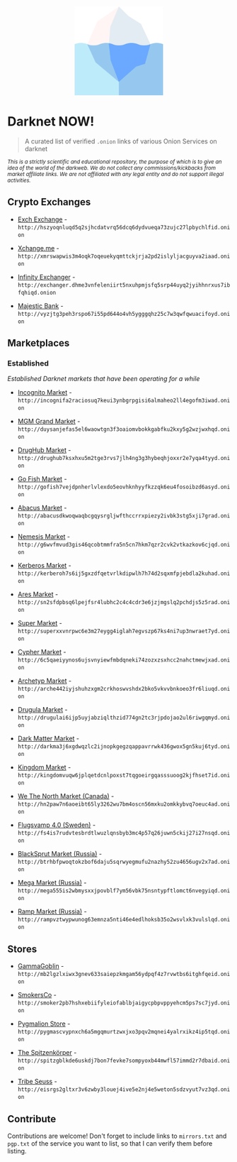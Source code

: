 <center>

<img src="logo.png" width="200">

</center>

# Darknеt NOW!

> A curated list of verified `.onion` links of various Onion Services on darknеt

<small>

*This is a strictly scientific and educational repository, the purpose of which is to give an idea of the world of the darkweb. We do not collect any commissions/kickbacks from market affiliate links. We are not affiliated with any legal entity and do not support illegal activities.*

</small>

## Crypto Exchanges

- [Exch Exchange](http://hszyoqnluqd5q2sjhcdatvrq56dcq6dydvueqa73zujc27lpbychlfid.onion) - `http://hszyoqnluqd5q2sjhcdatvrq56dcq6dydvueqa73zujc27lpbychlfid.onion`

- [Xchange.me](http://xmrswapwis3m4oqk7oqeuekyqmttckjrja2pd2islyljacguyva2iaad.onion) - `http://xmrswapwis3m4oqk7oqeuekyqmttckjrja2pd2islyljacguyva2iaad.onion`

- [Infinity Exchanger](http://exchanger.dhme3vnfeleniirt5nxuhpmjsfq5srp44uyq2jyihhnrxus7ibfqhiqd.onion) - `http://exchanger.dhme3vnfeleniirt5nxuhpmjsfq5srp44uyq2jyihhnrxus7ibfqhiqd.onion`

- [Majestic Bank](http://vyzjtg3peh3rspo67i55pd644o4vh5ygggqhz25c7w3qwfqwuacifoyd.onion) - `http://vyzjtg3peh3rspo67i55pd644o4vh5ygggqhz25c7w3qwfqwuacifoyd.onion`

## Marketplaces

### Established

*Established Darknet markets that have been operating for a while*

- [Incognito Market](http://incognifa2raciosuq7keui3ynbgrpgisi6almaheo2ll4egofm3iwad.onion) - `http://incognifa2raciosuq7keui3ynbgrpgisi6almaheo2ll4egofm3iwad.onion`

- [MGM Grand Market](http://duysanjefas5el6waowtgn3f3oaiomvbokkgabfku2kxy5g2wzjwxhqd.onion) - `http://duysanjefas5el6waowtgn3f3oaiomvbokkgabfku2kxy5g2wzjwxhqd.onion`

- [DrugHub Market](http://drughub7ksxhxu5m2tge3rvs7jlh4ng3g3hybeqhjoxxr2e7yqa4tyyd.onion) - `http://drughub7ksxhxu5m2tge3rvs7jlh4ng3g3hybeqhjoxxr2e7yqa4tyyd.onion`

- [Go Fish Market](http://gofish7vejdpnherlvlexdo5eovhknhyyfkzzqk6eu4fosoibzd6asyd.onion) - `http://gofish7vejdpnherlvlexdo5eovhknhyyfkzzqk6eu4fosoibzd6asyd.onion`

- [Abacus Market](http://abacusdkwoqwaqbcgqysrgljwfthccrrxpiezy2ivbk3stg5xji7grad.onion) - `http://abacusdkwoqwaqbcgqysrgljwfthccrrxpiezy2ivbk3stg5xji7grad.onion`

- [Nemesis Market](http://g6wvfmvud3gis46qcobtmmfra5n5cn7hkm7qzr2cvk2vtkazkov6cjqd.onion) - `http://g6wvfmvud3gis46qcobtmmfra5n5cn7hkm7qzr2cvk2vtkazkov6cjqd.onion`

- [Kerberos Market](http://kerberoh7s6ij5gxzdfqetvrlkdipwlh7h74d2sqxmfpjebdla2kuhad.onion) - `http://kerberoh7s6ij5gxzdfqetvrlkdipwlh7h74d2sqxmfpjebdla2kuhad.onion`

- [Ares Market](http://sn2sfdpbsq6lpejfsr4lubhc2c4c4cdr3e6jzjmgslq2pchdjs5z5rad.onion) - `http://sn2sfdpbsq6lpejfsr4lubhc2c4c4cdr3e6jzjmgslq2pchdjs5z5rad.onion`

- [Super Market](http://superxxvnrpwc6e3m27eygg4iglah7egvszp67ks4ni7up3nwraet7yd.onion) - `http://superxxvnrpwc6e3m27eygg4iglah7egvszp67ks4ni7up3nwraet7yd.onion`

- [Cypher Market](http://6c5qaeiyynos6ujsvnyiewfmbdqneki74zozxzsxhcc2nahctmewjxad.onion) - `http://6c5qaeiyynos6ujsvnyiewfmbdqneki74zozxzsxhcc2nahctmewjxad.onion`

- [Archetyp Market](http://arche442iyjshuhzxgm2crkhoswvshdx2bko5vkvvbnkoeo3fr6liuqd.onion) - `http://arche442iyjshuhzxgm2crkhoswvshdx2bko5vkvvbnkoeo3fr6liuqd.onion`

- [Drugula Market](http://drugulai6ijp5uyjabziqlthzid774gn2tc3rjpdojao2ul6riwgqmyd.onion) - `http://drugulai6ijp5uyjabziqlthzid774gn2tc3rjpdojao2ul6riwgqmyd.onion`

- [Dark Matter Market](http://darkma3j6xgdwqzlc2ijnopkgegzqappavrrwk436gwox5gn5kuj6tyd.onion) - `http://darkma3j6xgdwqzlc2ijnopkgegzqappavrrwk436gwox5gn5kuj6tyd.onion`

- [Kingdom Market](http://kingdomvuqw6jplqetdcnlpoxst7tqgoeirgqasssuoog2kjfhset7id.onion) - `http://kingdomvuqw6jplqetdcnlpoxst7tqgoeirgqasssuoog2kjfhset7id.onion`

- [We The North Market (Canada)](http://hn2paw7n6aoeibt65ly3262wu7bm4oscn56mxku2omkkybvq7oeuc4ad.onion) - `http://hn2paw7n6aoeibt65ly3262wu7bm4oscn56mxku2omkkybvq7oeuc4ad.onion`

- [Flugsvamp 4.0 (Sweden)](http://fs4is7rudvtesbrdtlwuzlqnsbyb3mc4p57q26juwn5ckij27i27nsqd.onion) - `http://fs4is7rudvtesbrdtlwuzlqnsbyb3mc4p57q26juwn5ckij27i27nsqd.onion`

- [BlackSprut Market (Russia)](http://btrhbfpwoqtokzbof6daju5sqrwyegmufu2nazhy52zu4656ugv2x7ad.onion) - `http://btrhbfpwoqtokzbof6daju5sqrwyegmufu2nazhy52zu4656ugv2x7ad.onion`

- [Mega Market (Russia)](http://mega555is2wbmysxxjpovblf7ym56vbk75nsntypftlomct6nvegyiqd.onion) - `http://mega555is2wbmysxxjpovblf7ym56vbk75nsntypftlomct6nvegyiqd.onion`

- [Ramp Market (Russia)](http://rampvztwypwunog63emnza5nti46e4edlhoksb35o2wsvlxk3vulslqd.onion) - `http://rampvztwypwunog63emnza5nti46e4edlhoksb35o2wsvlxk3vulslqd.onion`

## Stores

- [GammaGoblin](http://mb2lgzlxiwx3gnev633saiepzkmgam56ydpqf4z7rvwtbs6itghfqeid.onion) - `http://mb2lgzlxiwx3gnev633saiepzkmgam56ydpqf4z7rvwtbs6itghfqeid.onion`

- [SmokersCo](http://smoker2pb7hshxebiifyleiofablbjaigycpbpvppyehcm5ps7sc7jyd.onion) - `http://smoker2pb7hshxebiifyleiofablbjaigycpbpvppyehcm5ps7sc7jyd.onion`

- [Pygmalion Store](http://pygmascvypnxch6a5mgqmurtzwxjxo3pqv2mqnei4yalrxikz4ip5tqd.onion) - `http://pygmascvypnxch6a5mgqmurtzwxjxo3pqv2mqnei4yalrxikz4ip5tqd.onion`

- [The Spitzenkörper](http://spitzgblkde6uskdj7bon7fevke7sompyoxb44mwfl57immd2r7dbaid.onion) - `http://spitzgblkde6uskdj7bon7fevke7sompyoxb44mwfl57immd2r7dbaid.onion`

- [Tribe Seuss](http://eisrgs5hxbw6h2eunbliqhbt7qcou2ofmoqj7syr4ezhrb3oizh5m6ad.onion) - `http://eisrgs2gltxr3v6zwby3louej4ive5e2nj4e5weton5sdzvyut7vz3qd.onion`

## Contribute

Contributions are welcome! Don't forget to include links to `mirrors.txt` and `pgp.txt` of the service you want to list, so that I can verify them before listing.

<!-- Contributions welcome! Read the [contribution guidelines](contributing.md) first. -->
